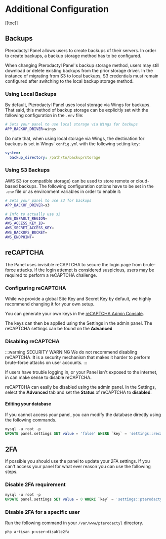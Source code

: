 # Additional Configuration

[[toc]]

## Backups

Pterodactyl Panel allows users to create backups of their servers. In order to create backups, a backup storage method has to be configured.

When changing Pterodactyl Panel's backup storage method, users may still download or delete existing backups from the prior storage driver. In the instance of migrating from S3 to local backups, S3 credentials must remain configured after switching to the local backup storage method.

### Using Local Backups

By default, Pterodactyl Panel uses local storage via Wings for backups. That said, this method of backup storage can be explicitly set with the following configuration in the `.env` file:

```bash
# Sets your panel to use local storage via Wings for backups
APP_BACKUP_DRIVER=wings
```

Do note that, when using local storage via Wings, the destination for backups is set in Wings' `config.yml` with the following setting key:

```yml
system:
  backup_directory: /path/to/backup/storage
```

### Using S3 Backups

AWS S3 (or compatible storage) can be used to store remote or cloud-based backups. The following configuration options have to be set in the `.env` file or as environment variables in order to enable it:

```bash
# Sets your panel to use s3 for backups
APP_BACKUP_DRIVER=s3

# Info to actually use s3
AWS_DEFAULT_REGION=
AWS_ACCESS_KEY_ID=
AWS_SECRET_ACCESS_KEY=
AWS_BACKUPS_BUCKET=
AWS_ENDPOINT=
```

## reCAPTCHA

The Panel uses invisible reCAPTCHA to secure the login page from brute-force attacks. If the login attempt is considered suspicious, users may be required to perform a reCAPTCHA challenge.

### Configuring reCAPTCHA

While we provide a global Site Key and Secret Key by default, we highly recommend changing it for your own setup.

You can generate your own keys in the [reCAPTCHA Admin Console](https://www.google.com/recaptcha/admin).

The keys can then be applied using the Settings in the admin panel. The reCAPTCHA settings can be found on the **Advanced** 

### Disabling reCAPTCHA

:::warning SECURITY WARNING
We do not recommend disabling reCAPTCHA. It is a security mechanism that makes it harder to perform brute-force attacks on user accounts.
:::

If users have trouble logging in, or your Panel isn't exposed to the internet, in can make sense to disable reCAPTCHA.

reCAPTCHA can easily be disabled using the admin panel. In the Settings, select the **Advanced** tab and set the **Status** of reCAPTCHA to **disabled**.

#### Editing your database

If you cannot access your panel, you can modify the database directly using the following commands.


```sql
mysql -u root -p
UPDATE panel.settings SET value = 'false' WHERE `key` = 'settings::recaptcha:enabled';
```

## 2FA

If possible you should use the panel to update your 2FA settings. If you can't access your panel for what ever reason you can use the following steps.

### Disable 2FA requirement

```sql
mysql -u root -p
UPDATE panel.settings SET value = 0 WHERE `key` = 'settings::pterodactyl:auth:2fa_required';
```

### Disable 2FA for a specific user

Run the following command in your `/var/www/pterodactyl` directory.

``` bash
php artisan p:user:disable2fa
```
